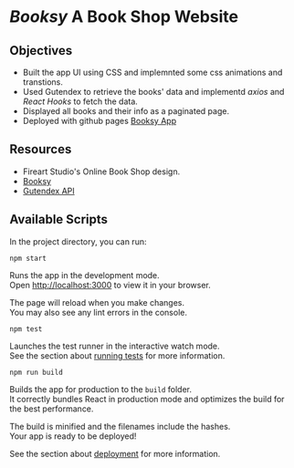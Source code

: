 # _Booksy_ A Book Shop Website

## Objectives

- Built the app UI using CSS and implemnted some css animations and transtions.
- Used Gutendex to retrieve the books' data and implementd _axios_ and _React Hooks_ to fetch the data.
- Displayed all books and their info as a paginated page.
- Deployed with github pages [Booksy App](https://mahmoudsaidx.github.io/booksy/)

## Resources

- Fireart Studio's Online Book Shop design.
- [Booksy](https://dribbble.com/shots/14240831-Booksy-Online-Book-Shop)
- [Gutendex API](https://github.com/garethbjohnson/gutendex)

## Available Scripts

In the project directory, you can run:

```
npm start
```

Runs the app in the development mode.\
Open [http://localhost:3000](http://localhost:3000) to view it in your browser.

The page will reload when you make changes.\
You may also see any lint errors in the console.

```
npm test
```

Launches the test runner in the interactive watch mode.\
See the section about [running tests](https://facebook.github.io/create-react-app/docs/running-tests) for more information.

```
npm run build
```

Builds the app for production to the `build` folder.\
It correctly bundles React in production mode and optimizes the build for the best performance.

The build is minified and the filenames include the hashes.\
Your app is ready to be deployed!

See the section about [deployment](https://facebook.github.io/create-react-app/docs/deployment) for more information.
